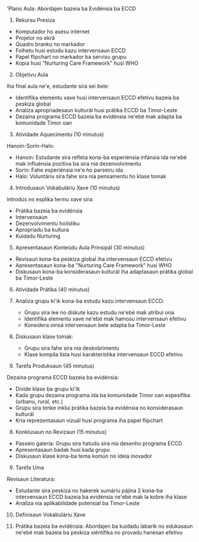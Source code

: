 'Plano Aula: Abordajen bazeia ba Evidénsia ba ECCD

1. Rekursu Presiza

- Komputador ho asesu internet
- Projetor no ekrã
- Quadro branku no markador
- Folhetu husi estudu kazu intervensaun ECCD
- Papel flipchart no markador ba servisu grupu
- Kopia husi "Nurturing Care Framework" husi WHO

2. Objetivu Aula

Iha final aula ne'e, estudante sira sei bele:
- Identifika elementu xave husi intervensaun ECCD efetivu bazeia ba peskiza global
- Analiza apropriadesaun kulturál husi prátika ECCD ba Timor-Leste
- Dezaina programa ECCD bazeia ba evidénsia ne'ebé mak adapta ba komunidade Timor oan

3. Atividade Aquecimentu (10 minutus)

Hanoin-Sorin-Halo:
- Hanoin: Estudante sira refleta kona-ba esperiénsia infánsia ida ne'ebé mak influénsia pozitiva ba sira nia dezenvolvimentu
- Sorin: Fahe esperiénsia ne'e ho parseiru ida
- Halo: Voluntáriu sira fahe sira nia pensamentu ho klase tomak

4. Introdusaun Vokabuláriu Xave (10 minutus)

Introdús no esplika termu xave sira:
- Prátika bazeia ba evidénsia
- Intervensaun
- Dezenvolvimentu holístiku
- Apropriadu ba kultura
- Kuidadu Nurturing

5. Apresentasaun Konteúdu Aula Prinsipál (30 minutus)

- Revisaun kona-ba peskiza global iha intervensaun ECCD efetivu
- Apresentasaun kona-ba "Nurturing Care Framework" husi WHO
- Diskusaun kona-ba konsiderasaun kulturál iha adaptasaun prátika global ba Timor-Leste

6. Atividade Prátika (40 minutus)

1. Analiza grupu ki'ik kona-ba estudu kazu intervensaun ECCD:
   - Grupu sira lee no diskute kazu estudu ne'ebé mak atribui ona
   - Identifika elementu xave ne'ebé mak hamosu intervensaun efetivu
   - Konsidera oinsá intervensaun bele adapta ba Timor-Leste

2. Diskusaun klase tomak:
   - Grupu sira fahe sira nia deskobrimentu
   - Klase kompila lista husi karakterístika intervensaun ECCD efetivu

7. Tarefa Produksaun (45 minutus)

Dezaina programa ECCD bazeia ba evidénsia:
- Divide klase ba grupu ki'ik
- Kada grupu dezaina programa ida ba komunidade Timor oan espesífika (urbanu, rural, etc.)
- Grupu sira tenke inklui prátika bazeia ba evidénsia no konsiderasaun kulturál
- Kria reprezentasaun vizuál husi programa iha papel flipchart

8. Konklusaun no Revizaun (15 minutus)

- Passeio galeria: Grupu sira hatudu sira nia desenho programa ECCD
- Apresentasaun badak husi kada grupu
- Diskusaun klase kona-ba tema komún no ideia inovador

9. Tarefa Uma

Revisaun Literatura:
- Estudante sira peskiza no hakerek sumáriu pájina 2 kona-ba intervensaun ECCD bazeia ba evidénsia ne'ebé mak la kobre iha klase
- Analiza nia aplikabilidade potensial ba Timor-Leste

10. Definisaun Vokabuláriu Xave

1. Prátika bazeia ba evidénsia: Abordajen ba kuidadu labarik no edukasaun ne'ebé mak bazeia ba peskiza siéntifika no provadu hanesan efetivu